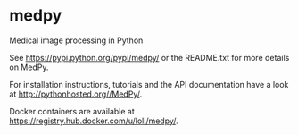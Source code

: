 medpy
=====

Medical image processing in Python

See <https://pypi.python.org/pypi/medpy/> or the README.txt for more details on MedPy.

For installation instructions, tutorials and the API documentation have a look at <http://pythonhosted.org//MedPy/>.

Docker containers are available at <https://registry.hub.docker.com/u/loli/medpy/>.

